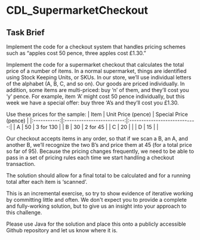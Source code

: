 # CDL_SupermarketCheckout

## Task Brief

Implement the code for a checkout system that handles pricing schemes such as “apples cost 50 pence, three apples cost £1.30.”

Implement the code for a supermarket checkout that calculates the total price of a number of items. In a normal supermarket, things are identified using Stock Keeping Units, or SKUs. In our store, we’ll use individual letters of the alphabet (A, B, C, and so on). Our goods are priced individually. In addition, some items are multi-priced: buy ‘n’ of them, and they’ll cost you ‘y’ pence. For example, item ‘A’ might cost 50 pence individually, but this week we have a special offer: buy three ‘A’s and they’ll cost you £1.30.

Use these prices for the sample:
|     Item    |     Unit Price (pence)    |     Special Price (pence)    |
|:-----------:|:-------------------------:|:----------------------------:|
|       A     |             50            |           3 for 130          |
|       B     |             30            |            2 for 45          |
|       C     |             20            |                              |
|       D     |             15            |                              |

Our checkout accepts items in any order, so that if we scan a B, an A, and another B, we’ll recognize the two B’s and price them at 45 (for a total price so far of 95). Because the pricing changes frequently, we need to be able to pass in a set of pricing rules each time we start handling a checkout transaction.

The solution should allow for a final total to be calculated and for a running total after each item is ‘scanned’.

This is an incremental exercise, so try to show evidence of iterative working by committing little and often. We don't expect you to provide a complete and fully-working solution, but to give us an insight into your approach to this challenge.

Please use Java for the solution and place this onto a publicly accessible Github repository and let us know where it is.